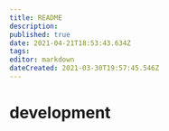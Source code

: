 ```yaml
---
title: README
description: 
published: true
date: 2021-04-21T18:53:43.634Z
tags: 
editor: markdown
dateCreated: 2021-03-30T19:57:45.546Z
---
```


# development

